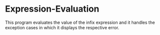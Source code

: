 # Expression-Evaluation
This program evaluates the value of the infix expression and it handles the exception cases in which it displays the respective error.

